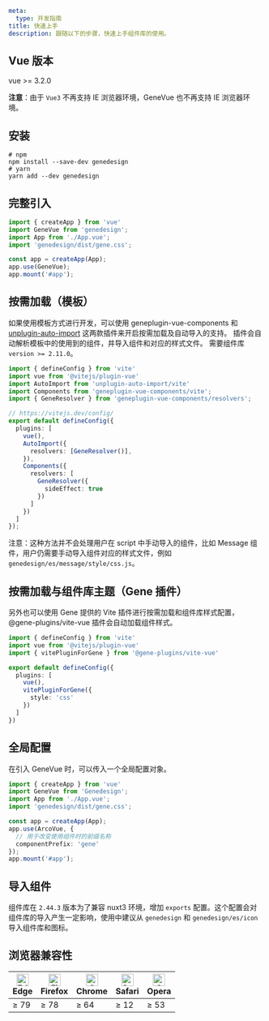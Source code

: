 ```yaml
meta:
  type: 开发指南
title: 快速上手
description: 跟随以下的步骤，快速上手组件库的使用。
```

## Vue 版本

vue >= 3.2.0

**注意**：由于 `Vue3` 不再支持 IE 浏览器环境，GeneVue 也不再支持 IE 浏览器环境。

## 安装

```shell
# npm
npm install --save-dev genedesign
# yarn
yarn add --dev genedesign
```

## 完整引入

```ts
import { createApp } from 'vue'
import GeneVue from 'genedesign';
import App from './App.vue';
import 'genedesign/dist/gene.css';

const app = createApp(App);
app.use(GeneVue);
app.mount('#app');
```

## 按需加载（模板）

如果使用模板方式进行开发，可以使用 geneplugin-vue-components 和 [unplugin-auto-import](https://github.com/antfu/unplugin-auto-import) 这两款插件来开启按需加载及自动导入的支持。
插件会自动解析模板中的使用到的组件，并导入组件和对应的样式文件。
需要组件库 `version >= 2.11.0`。

```ts
import { defineConfig } from 'vite'
import vue from '@vitejs/plugin-vue'
import AutoImport from 'unplugin-auto-import/vite'
import Components from 'geneplugin-vue-components/vite';
import { GeneResolver } from 'geneplugin-vue-components/resolvers';

// https://vitejs.dev/config/
export default defineConfig({
  plugins: [
    vue(),
    AutoImport({
      resolvers: [GeneResolver()],
    }),
    Components({
      resolvers: [
        GeneResolver({
          sideEffect: true
        })
      ]
    })
  ]
});
```

注意：这种方法并不会处理用户在 script 中手动导入的组件，比如 Message 组件，用户仍需要手动导入组件对应的样式文件，例如 `genedesign/es/message/style/css.js`。

## 按需加载与组件库主题（Gene 插件）

另外也可以使用 Gene 提供的 Vite 插件进行按需加载和组件库样式配置，@gene-plugins/vite-vue 插件会自动加载组件样式。

```ts
import { defineConfig } from 'vite'
import vue from '@vitejs/plugin-vue'
import { vitePluginForGene } from '@gene-plugins/vite-vue'

export default defineConfig({
  plugins: [
    vue(),
    vitePluginForGene({
      style: 'css'
    })
  ]
})
```

## 全局配置
在引入 GeneVue 时，可以传入一个全局配置对象。

```ts
import { createApp } from 'vue'
import GeneVue from 'Genedesign';
import App from './App.vue';
import 'genedesign/dist/gene.css';

const app = createApp(App);
app.use(ArcoVue, {
  // 用于改变使用组件时的前缀名称
  componentPrefix: 'gene'
});
app.mount('#app');
```

## 导入组件
组件库在 `2.44.3` 版本为了兼容 nuxt3 环境，增加 `exports` 配置。这个配置会对组件库的导入产生一定影响，使用中建议从 `genedesign` 和 `genedesign/es/icon` 导入组件库和图标。


## 浏览器兼容性

| [<img src="https://p1-arco.byteimg.com/tos-cn-i-uwbnlip3yd/08095282566ac4e0fd98f89aed934b65.png~tplv-uwbnlip3yd-png.png" alt="Edge" width="24px" height="24px" />](http://godban.github.io/browsers-support-badges/)<br/>Edge | [<img src="https://p1-arco.byteimg.com/tos-cn-i-uwbnlip3yd/40ad73571879dd8d9fd3fd524e0e45a4.png~tplv-uwbnlip3yd-png.png" alt="Firefox" width="24px" height="24px" />](http://godban.github.io/browsers-support-badges/)<br/>Firefox | [<img src="https://p1-arco.byteimg.com/tos-cn-i-uwbnlip3yd/4f59d35f6d6837b042c8badd95871b1d.png~tplv-uwbnlip3yd-png.png" alt="Chrome" width="24px" height="24px" />](http://godban.github.io/browsers-support-badges/)<br/>Chrome | [<img src="https://p1-arco.byteimg.com/tos-cn-i-uwbnlip3yd/eee2667f837a9c2ed531805850bf43ec.png~tplv-uwbnlip3yd-png.png" alt="Safari" width="24px" height="24px" />](http://godban.github.io/browsers-support-badges/)<br/>Safari | [<img src="https://p1-arco.byteimg.com/tos-cn-i-uwbnlip3yd/3240334d3967dd263c8f4cdd2d93c525.png~tplv-uwbnlip3yd-png.png" alt="Opera" width="24px" height="24px" />](http://godban.github.io/browsers-support-badges/)<br/>Opera |
|-------------------------------------------------------------------------------------------------------------------------------------------------------------------------------------------------------------------------------|-------------------------------------------------------------------------------------------------------------------------------------------------------------------------------------------------------------------------------------|-----------------------------------------------------------------------------------------------------------------------------------------------------------------------------------------------------------------------------------|-----------------------------------------------------------------------------------------------------------------------------------------------------------------------------------------------------------------------------------|---------------------------------------------------------------------------------------------------------------------------------------------------------------------------------------------------------------------------------|
| ≥ 79                                                                                                                                                                                                                          | ≥ 78                                                                                                                                                                                                                                | ≥ 64                                                                                                                                                                                                                              | ≥ 12                                                                                                                                                                                                                              | ≥ 53                                                                                                                                                                                                                            |
